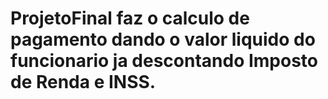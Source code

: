 # ProjetoFinal faz o calculo de pagamento dando o valor liquido do funcionario ja descontando Imposto de Renda e INSS.
